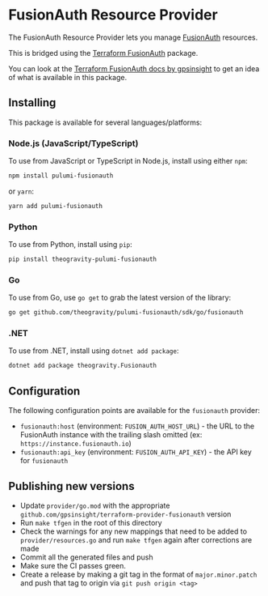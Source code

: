 # FusionAuth Resource Provider

The FusionAuth Resource Provider lets you manage [FusionAuth](http://fusionauth.io/) resources.

This is bridged using the [Terraform FusionAuth](https://github.com/gpsinsight/terraform-provider-fusionauth) package.

You can look at the [Terraform FusionAuth docs by gpsinsight](https://registry.terraform.io/providers/gpsinsight/fusionauth/latest/docs)
to get an idea of what is available in this package.

## Installing

This package is available for several languages/platforms:

### Node.js (JavaScript/TypeScript)

To use from JavaScript or TypeScript in Node.js, install using either `npm`:

```bash
npm install pulumi-fusionauth
```

or `yarn`:

```bash
yarn add pulumi-fusionauth
```

### Python

To use from Python, install using `pip`:

```bash
pip install theogravity-pulumi-fusionauth
```

### Go

To use from Go, use `go get` to grab the latest version of the library:

```bash
go get github.com/theogravity/pulumi-fusionauth/sdk/go/fusionauth
```

### .NET

To use from .NET, install using `dotnet add package`:

```bash
dotnet add package theogravity.Fusionauth
```

## Configuration

The following configuration points are available for the `fusionauth` provider:

- `fusionauth:host` (environment: `FUSION_AUTH_HOST_URL`) - the URL to the FusionAuth instance with the trailing slash omitted (ex: `https://instance.fusionauth.io`)
- `fusionauth:api_key` (environment: `FUSION_AUTH_API_KEY`) - the API key for `fusionauth`

## Publishing new versions

- Update `provider/go.mod` with the appropriate `github.com/gpsinsight/terraform-provider-fusionauth` version
- Run `make tfgen` in the root of this directory
- Check the warnings for any new mappings that need to be added to `provider/resources.go` and run `make tfgen` again after
corrections are made
- Commit all the generated files and push
- Make sure the CI passes green.
- Create a release by making a git tag in the format of `major.minor.patch` and push that tag to origin via `git push origin <tag>`
